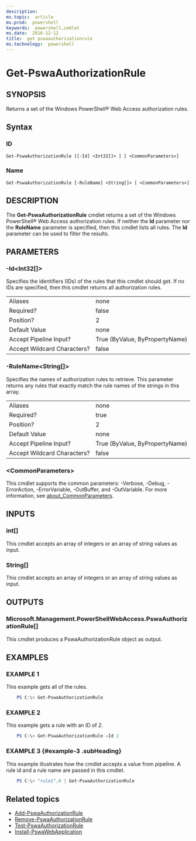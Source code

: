```yaml
---
description:  
ms.topic:  article
ms.prod:  powershell
keywords:  powershell,cmdlet
ms.date:  2016-12-12
title:  get pswaauthorizationrule
ms.technology:  powershell
---
```

# Get-PswaAuthorizationRule

## SYNOPSIS

Returns a set of the Windows PowerShell® Web Access authorization rules.

## Syntax

### ID
```
Get-PswaAuthorizationRule [[-Id] <Int32[]> ] [ <CommonParameters>]
```

### Name
```
Get-PswaAuthorizationRule [-RuleName] <String[]> [ <CommonParameters>]
```

## DESCRIPTION

The **Get-PswaAuthorizationRule** cmdlet returns a set of the Windows
PowerShell® Web Access authorization rules.
If neither the **Id** parameter nor the **RuleName** parameter is
specified, then this cmdlet lists all rules. The **Id** parameter can be
used to filter the results.

## PARAMETERS

### -Id&lt;Int32\[\]&gt;

Specifies the identifiers (IDs) of the rules that this cmdlet should
get. If no IDs are specified, then this cmdlet returns all authorization
rules.

|||  
|-|-|
| Aliases                              | none                                 |
| Required?                            | false                                |
| Position?                            | 2                                    |
| Default Value                        | none                                 |
| Accept Pipeline Input?               | True (ByValue, ByPropertyName)       |
| Accept Wildcard Characters?          | false                                |

### -RuleName&lt;String\[\]&gt;

Specifies the names of authorization rules to retrieve. This parameter
returns any rules that exactly match the rule names of the strings in
this array.

|||  
|-|-|
| Aliases                              | none                                 |
| Required?                            | true                                 |
| Position?                            | 2                                    |
| Default Value                        | none                                 |
| Accept Pipeline Input?               | True (ByValue, ByPropertyName)       |
| Accept Wildcard Characters?          | false                                |

### &lt;CommonParameters&gt;

This cmdlet supports the common parameters:
-Verbose, -Debug, -ErrorAction, -ErrorVariable, -OutBuffer, and -OutVariable.
For more information, see
[about_CommonParameters](http://go.microsoft.com/fwlink/p/?LinkID=113216).

## INPUTS

### int\[\]

This cmdlet accepts an array of integers or an array of string values as input.

### String\[\]

This cmdlet accepts an array of integers or an array of string values as input.

## OUTPUTS

### Microsoft.Management.PowerShellWebAccess.PswaAuthorizationRule\[\]

This cmdlet produces a PswaAuthorizationRule object as output.


## EXAMPLES

### EXAMPLE 1

This example gets all of the rules.

```PowerShell
    PS C:\> Get-PswaAuthorizationRule
```

### EXAMPLE 2

This example gets a rule with an ID of *2*.

```PowerShell
    PS C:\> Get-PswaAuthorizationRule –Id 2
```

### EXAMPLE 3 {#example-3 .subHeading}

This example illustrates how the cmdlet accepts a value from pipeline.
A rule id and a rule name are passed in this cmdlet.

```PowerShell
    PS C:\> "rule1",0 | Get-PswaAuthorizationRule
```

## Related topics

- [Add-PswaAuthorizationRule](add-pswaauthorizationrule.md)
- [Remove-PswaAuthorizationRule](remove-pswaauthorizationrule.md)
- [Test-PswaAuthorizationRule](test-pswaauthorizationrule.md)
- [Install-PswaWebApplication](install-pswawebapplication.md)
